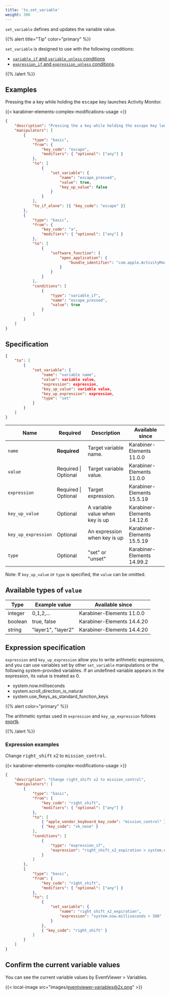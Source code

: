 ```yaml
---
title: 'to.set_variable'
weight: 300
---
```


`set_variable` defines and updates the variable value.

{{% alert title="Tip" color="primary" %}}

`set_variable` is designed to use with the following conditions:

-   [`variable_if` and `variable_unless` conditions](../../conditions/variable/)
-   [`expression_if` and `expression_unless` conditions](../../conditions/expression/).

{{% /alert %}}

## Examples

Pressing the <kbd>a</kbd> key while holding the <kbd>escape</kbd> key launches Activity Monitor.

{{< karabiner-elements-complex-modifications-usage >}}

```json
{
    "description": "Pressing the a key while holding the escape key launches Activity Monitor",
    "manipulators": [
        {
            "type": "basic",
            "from": {
                "key_code": "escape",
                "modifiers": { "optional": ["any"] }
            },
            "to": [
                {
                    "set_variable": {
                        "name": "escape_pressed",
                        "value": true,
                        "key_up_value": false
                    }
                }
            ],
            "to_if_alone": [{ "key_code": "escape" }]
        },
        {
            "type": "basic",
            "from": {
                "key_code": "a",
                "modifiers": { "optional": ["any"] }
            },
            "to": [
                {
                    "software_function": {
                        "open_application": {
                            "bundle_identifier": "com.apple.ActivityMonitor"
                        }
                    }
                }
            ],
            "conditions": [
                {
                    "type": "variable_if",
                    "name": "escape_pressed",
                    "value": true
                }
            ]
        }
    ]
}
```

## Specification

```json
{
    "to": [
        {
            "set_variable": {
                "name": "variable name",
                "value": variable value,
                "expression": expression,
                "key_up_value": variable value,
                "key_up_expression": expression,
                "type": "set"
            }
        }
    ]
}
```

| Name                | Required             | Description                     | Available since            |
| ------------------- | -------------------- | ------------------------------- | -------------------------- |
| `name`              | **Required**         | Target variable name.           | Karabiner-Elements 11.0.0  |
| `value`             | Required \| Optional | Target variable value.          | Karabiner-Elements 11.0.0  |
| `expression`        | Required \| Optional | Target expression.              | Karabiner-Elements 15.5.19 |
| `key_up_value`      | Optional             | A variable value when key is up | Karabiner-Elements 14.12.6 |
| `key_up_expression` | Optional             | An expression when key is up    | Karabiner-Elements 15.5.19 |
| `type`              | Optional             | "set" or "unset"                | Karabiner-Elements 14.99.2 |

Note: If `key_up_value` or `type` is specified, the `value` can be omitted.

## Available types of `value`

| Type    | Example value      | Available since            |
| ------- | ------------------ | -------------------------- |
| integer | 0,1,2,...          | Karabiner-Elements 11.0.0  |
| boolean | true, false        | Karabiner-Elements 14.4.20 |
| string  | "layer1", "layer2" | Karabiner-Elements 14.4.20 |

## Expression specification

`expression` and `key_up_expression` allow you to write arithmetic expressions,
and you can use variables set by other `set_variable` manipulations or the following system-provided variables.
If an undefined variable appears in the expression, its value is treated as 0.

-   system.now.milliseconds
-   system.scroll_direction_is_natural
-   system.use_fkeys_as_standard_function_keys

{{% alert color="primary" %}}

The arithmetic syntax used in `expression` and `key_up_expression` follows [exprtk](https://www.partow.net/programming/exprtk/index.html).

{{% /alert %}}

### Expression examples

Change <kbd>right_shift</kbd> x2 to <kbd>mission_control</kbd>.

{{< karabiner-elements-complex-modifications-usage >}}

```json
{
    "description": "Change right_shift x2 to mission_control",
    "manipulators": [
        {
            "type": "basic",
            "from": {
                "key_code": "right_shift",
                "modifiers": { "optional": ["any"] }
            },
            "to": [
                { "apple_vendor_keyboard_key_code": "mission_control" },
                { "key_code": "vk_none" }
            ],
            "conditions": [
                {
                    "type": "expression_if",
                    "expression": "right_shift_x2_expiration > system.now.milliseconds"
                }
            ]
        },
        {
            "type": "basic",
            "from": {
                "key_code": "right_shift",
                "modifiers": { "optional": ["any"] }
            },
            "to": [
                {
                    "set_variable": {
                        "name": "right_shift_x2_expiration",
                        "expression": "system.now.milliseconds + 300"
                    }
                },
                { "key_code": "right_shift" }
            ]
        }
    ]
}
```

## Confirm the current variable values

You can see the current variable values by EventViewer > Variables.

{{< local-image src="images/eventviewer-variables@2x.png" >}}
